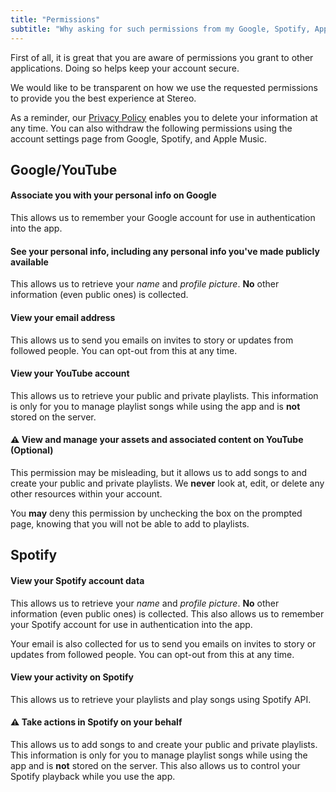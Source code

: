 ```yaml
---
title: "Permissions"
subtitle: "Why asking for such permissions from my Google, Spotify, Apple Music account?"
---
```


First of all, it is great that you are aware of permissions you grant to other applications. Doing so helps keep your account secure.

We would like to be transparent on how we use the requested permissions to provide you the best experience at Stereo.

As a reminder, our [Privacy Policy](/privacy) enables you to delete your information at any time. You can also withdraw the following permissions using the account settings page from Google, Spotify, and Apple Music.

## Google/YouTube

#### Associate you with your personal info on Google

This allows us to remember your Google account for use in authentication into the app.

#### See your personal info, including any personal info you've made publicly available

This allows us to retrieve your *name* and *profile picture*. **No** other information (even public ones) is collected.

#### View your email address

This allows us to send you emails on invites to story or updates from followed people. You can opt-out from this at any time.

#### View your YouTube account

This allows us to retrieve your public and private playlists. This information is only for you to manage playlist songs while using the app and is **not** stored on the server.

#### ⚠️ View and manage your assets and associated content on YouTube (Optional)

This permission may be misleading, but it allows us to add songs to and create your public and private playlists. We **never** look at, edit, or delete any other resources within your account.

You **may** deny this permission by unchecking the box on the prompted page, knowing that you will not be able to add to playlists.

## Spotify

#### View your Spotify account data

This allows us to retrieve your *name* and *profile picture*. **No** other information (even public ones) is collected. This also allows us to remember your Spotify account for use in authentication into the app.

Your email is also collected for us to send you emails on invites to story or updates from followed people. You can opt-out from this at any time.

#### View your activity on Spotify

This allows us to retrieve your playlists and play songs using Spotify API.

#### ⚠️ Take actions in Spotify on your behalf

This allows us to add songs to and create your public and private playlists. This information is only for you to manage playlist songs while using the app and is **not** stored on the server. This also allows us to control your Spotify playback while you use the app.
